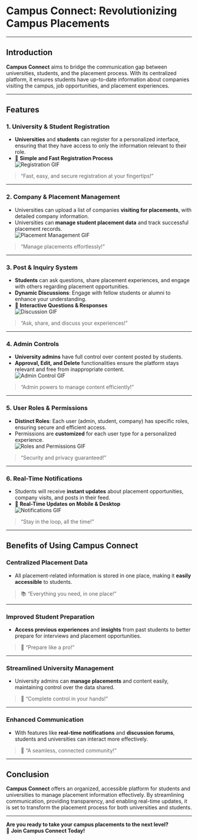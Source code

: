 # **Campus Connect: Revolutionizing Campus Placements**

---

## Introduction
**Campus Connect** aims to bridge the communication gap between universities, students, and the placement process. With its centralized platform, it ensures students have up-to-date information about companies visiting the campus, job opportunities, and placement experiences.

---

## Features

### 1. **University & Student Registration**  
- **Universities** and **students** can register for a personalized interface, ensuring that they have access to only the information relevant to their role.  
- 📝 **Simple and Fast Registration Process**  
    ![Registration GIF](https://media.giphy.com/media/1w9t03RtgmogzTkzxy/giphy.gif)  
> “Fast, easy, and secure registration at your fingertips!”

---

### 2. **Company & Placement Management**  
- Universities can upload a list of companies **visiting for placements**, with detailed company information.  
- Universities can **manage student placement data** and track successful placement records.  
    ![Placement Management GIF](https://media.giphy.com/media/l0K5K94zFqaNqGtiI/giphy.gif)  
> “Manage placements effortlessly!”

---

### 3. **Post & Inquiry System**  
- **Students** can ask questions, share placement experiences, and engage with others regarding placement opportunities.  
- **Dynamic Discussions**: Engage with fellow students or alumni to enhance your understanding.  
- 💬 **Interactive Questions & Responses**  
    ![Discussion GIF](https://media.giphy.com/media/xT9KekexIQUHLyx1X6/giphy.gif)  
> “Ask, share, and discuss your experiences!”

---

### 4. **Admin Controls**  
- **University admins** have full control over content posted by students.  
- **Approval, Edit, and Delete** functionalities ensure the platform stays relevant and free from inappropriate content.  
    ![Admin Control GIF](https://media.giphy.com/media/xUOxf1C71IKvOVuYEs/giphy.gif)  
> “Admin powers to manage content efficiently!”

---

### 5. **User Roles & Permissions**  
- **Distinct Roles**: Each user (admin, student, company) has specific roles, ensuring secure and efficient access.  
- Permissions are **customized** for each user type for a personalized experience.  
    ![Roles and Permissions GIF](https://media.giphy.com/media/l3V0yqHzGUaLFbLQk/giphy.gif)  
> “Security and privacy guaranteed!”

---

### 6. **Real-Time Notifications**  
- Students will receive **instant updates** about placement opportunities, company visits, and posts in their feed.  
- 📲 **Real-Time Updates on Mobile & Desktop**  
    ![Notifications GIF](https://media.giphy.com/media/xT5LMAiH96N8b4f4B6/giphy.gif)  
> “Stay in the loop, all the time!”

---

## **Benefits of Using Campus Connect**

### **Centralized Placement Data**  
- All placement-related information is stored in one place, making it **easily accessible** to students.  
> 📚 “Everything you need, in one place!”

---

### **Improved Student Preparation**  
- **Access previous experiences** and **insights** from past students to better prepare for interviews and placement opportunities.  
> 🎯 “Prepare like a pro!”

---

### **Streamlined University Management**  
- University admins can **manage placements** and content easily, maintaining control over the data shared.  
> 🔑 “Complete control in your hands!”

---

### **Enhanced Communication**  
- With features like **real-time notifications** and **discussion forums**, students and universities can interact more effectively.  
> 💬 “A seamless, connected community!”

---

## Conclusion  
**Campus Connect** offers an organized, accessible platform for students and universities to manage placement information effectively. By streamlining communication, providing transparency, and enabling real-time updates, it is set to transform the placement process for both universities and students.

---

**Are you ready to take your campus placements to the next level?**  
🚀 **Join Campus Connect Today!**
